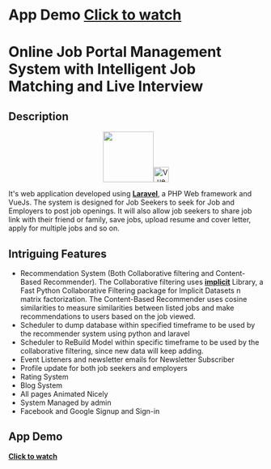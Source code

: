 # App Demo **[Click to watch](https://youtu.be/t54QM77p8BU)**

# Online Job Portal Management System with Intelligent Job Matching and Live Interview

## Description
<p align="center"><a href="https://laravel.com" target="_blank"><img src="https://raw.githubusercontent.com/laravel/art/master/logo-lockup/5%20SVG/2%20CMYK/1%20Full%20Color/laravel-logolockup-cmyk-red.svg" width="100"></a><a href="https://vuejs.org" target="_blank" rel="noopener noreferrer"><img width="30" src="https://vuejs.org/images/logo.png" alt="Vue logo"></a></p>

It's web application developed using **[Laravel](https://laravel.com)**, a PHP Web framework and VueJs. The system is designed for Job Seekers to seek for Job and Employers to post job openings. It will also allow job seekers to share job link with their friend or family, save jobs, upload resume and cover letter, apply for multiple jobs and so on.



## Intriguing Features
* Recommendation System (Both Collaborative filtering and Content-Based Recommender). The Collaborative filtering uses **[implicit](https://github.com/benfred/implicit)** Library, a Fast Python Collaborative Filtering package for Implicit Datasets n matrix factorization. The Content-Based Recommender uses cosine similarities to measure similarities between listed jobs and make recommendations to users based on the job viewed.
* Scheduler to dump database within specified timeframe to be used by the recommender system using python and laravel
* Scheduler to ReBuild Model within specific timeframe to be used by the collaborative filtering, since new data will keep adding.
* Event Listeners and newsletter emails for Newsletter Subscriber
* Profile update for both job seekers and employers
* Rating System
* Blog System
* All pages Animated Nicely
* System Managed by admin
* Facebook and Google Signup and Sign-in

## App Demo

**[Click to watch](https://youtu.be/t54QM77p8BU)**

